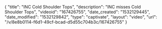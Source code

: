 {
    "title": "INC Cold Shoulder Tops",
    "description": "INC misses Cold Shoulder Tops",
    "videoid": "167426755",
    "date_created": "1532129445",
    "date_modified": "1532129842",
    "type": "captivate",
    "layout": "video",
    "url": "\/v\/8e8b0114-f6d1-49cf-bcad-d5d55c704b3c\/167426755"
}